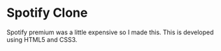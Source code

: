 # Spotify Clone
Spotify premium was a little expensive so I made this.
This is developed using HTML5 and CSS3. 
